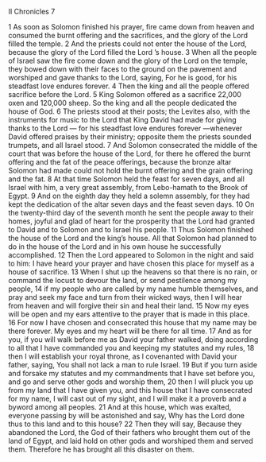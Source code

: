 II Chronicles 7

1	As soon as Solomon finished his prayer, fire came down from heaven and consumed the burnt offering and the sacrifices, and the glory of the Lord filled the temple.
2	And the priests could not enter the house of the Lord, because the glory of the Lord filled the Lord ’s house.
3	When all the people of Israel saw the fire come down and the glory of the Lord on the temple, they bowed down with their faces to the ground on the pavement and worshiped and gave thanks to the Lord, saying, For he is good, for his steadfast love endures forever.
4	Then the king and all the people offered sacrifice before the Lord.
5	King Solomon offered as a sacrifice 22,000 oxen and 120,000 sheep. So the king and all the people dedicated the house of God.
6	The priests stood at their posts; the Levites also, with the instruments for music to the Lord that King David had made for giving thanks to the Lord — for his steadfast love endures forever —whenever David offered praises by their ministry; opposite them the priests sounded trumpets, and all Israel stood.
7	And Solomon consecrated the middle of the court that was before the house of the Lord, for there he offered the burnt offering and the fat of the peace offerings, because the bronze altar Solomon had made could not hold the burnt offering and the grain offering and the fat.
8	At that time Solomon held the feast for seven days, and all Israel with him, a very great assembly, from Lebo-hamath to the Brook of Egypt.
9	And on the eighth day they held a solemn assembly, for they had kept the dedication of the altar seven days and the feast seven days.
10	On the twenty-third day of the seventh month he sent the people away to their homes, joyful and glad of heart for the prosperity that the Lord had granted to David and to Solomon and to Israel his people.
11	Thus Solomon finished the house of the Lord and the king’s house. All that Solomon had planned to do in the house of the Lord and in his own house he successfully accomplished.
12	Then the Lord appeared to Solomon in the night and said to him: I have heard your prayer and have chosen this place for myself as a house of sacrifice.
13	When I shut up the heavens so that there is no rain, or command the locust to devour the land, or send pestilence among my people,
14	if my people who are called by my name humble themselves, and pray and seek my face and turn from their wicked ways, then I will hear from heaven and will forgive their sin and heal their land.
15	Now my eyes will be open and my ears attentive to the prayer that is made in this place.
16	For now I have chosen and consecrated this house that my name may be there forever. My eyes and my heart will be there for all time.
17	And as for you, if you will walk before me as David your father walked, doing according to all that I have commanded you and keeping my statutes and my rules,
18	then I will establish your royal throne, as I covenanted with David your father, saying, You shall not lack a man to rule Israel.
19	But if you turn aside and forsake my statutes and my commandments that I have set before you, and go and serve other gods and worship them,
20	then I will pluck you up from my land that I have given you, and this house that I have consecrated for my name, I will cast out of my sight, and I will make it a proverb and a byword among all peoples.
21	And at this house, which was exalted, everyone passing by will be astonished and say, Why has the Lord done thus to this land and to this house?
22	Then they will say, Because they abandoned the Lord, the God of their fathers who brought them out of the land of Egypt, and laid hold on other gods and worshiped them and served them. Therefore he has brought all this disaster on them.

